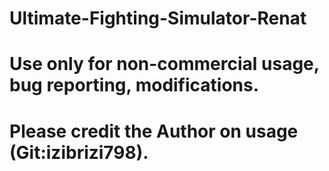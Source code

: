 # Ultimate-Fighting-Simulator-Renat
# Use only for non-commercial usage, bug reporting, modifications.
# Please credit the Author on usage (Git:izibrizi798).
